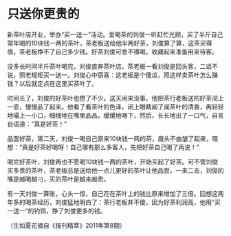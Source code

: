 # 只送你更贵的

新茶叶店开业，举办“买一送一”活动。爱喝茶的刘俊一听赶忙光顾，买了半斤自己常年喝的10块钱一两的茶叶，茶老板送给他半两好茶，刘俊算了算，这茶买得值，茶老板挣不了自己多少钱。好茶刘俊可舍不得喝，收藏起来准备用来待客。 

没多长时间半斤茶叶喝完，刘俊直奔茶叶店。茶老板一看刘俊是回头客，二话不说，照老规矩买一送一。刘俊心中窃喜：这老板是个傻瓜，照这样卖茶叶怎么赚钱？以后就定点在这里买茶叶了。 

时间长了，刘俊的好茶叶也攒了不少。这天闲来没事，他把茶行老板送的好茶沏上一壶，慢慢品了起来。他看了看茶叶的色泽，闭上眼睛闻了闻茶叶的清香，再轻轻地嘬上一小口，细细地在嘴里品品，缓缓地咽下，然后，长长地出了一口气，自言自语道：“真是好茶！” 

品罢好茶，第二天，刘俊一喝自己原来10块钱一两的茶，眉头不由皱了起来，暗想：“真是好茶好喝呀！自己哪有那么多客人，先把好茶自己喝了再说！” 

喝完好茶叶，刘俊再也不愿喝10块钱一两的茶叶，开始买起了好茶。可不管刘俊买多贵的茶叶，茶老板总是送给他一点儿更好的茶叶让他品尝。一来二去，刘俊的嘴是越喝越刁，买的茶叶是越来越贵。 

有一天刘俊一算账，心头一惊，自己花在茶叶上的钱比原来增加了三倍。回想这两年多的喝茶经历，刘俊猛地明白了：茶行老板并不傻，因为好茶利润高，他用“买一送一”的钓饵，挣了刘俊更多的钱。 

（生如夏花摘自《报刊精萃》2011年第8期）
